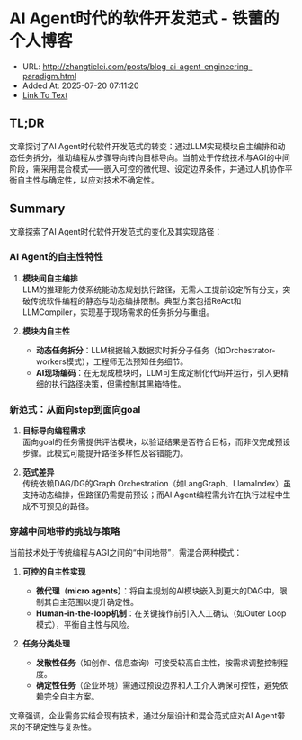 # AI Agent时代的软件开发范式 - 铁蕾的个人博客
- URL: http://zhangtielei.com/posts/blog-ai-agent-engineering-paradigm.html
- Added At: 2025-07-20 07:11:20
- [Link To Text](2025-07-20-ai-agent时代的软件开发范式---铁蕾的个人博客_raw.md)

## TL;DR


文章探讨了AI Agent时代软件开发范式的转变：通过LLM实现模块自主编排和动态任务拆分，推动编程从步骤导向转向目标导向。当前处于传统技术与AGI的中间阶段，需采用混合模式——嵌入可控的微代理、设定边界条件，并通过人机协作平衡自主性与确定性，以应对技术不确定性。

## Summary


文章探索了AI Agent时代软件开发范式的变化及其实现路径：

### AI Agent的自主性特性
1. **模块间自主编排**  
   LLM的推理能力使系统能动态规划执行路径，无需人工提前设定所有分支，突破传统软件编程的静态与动态编排限制。典型方案包括ReAct和LLMCompiler，实现基于现场需求的任务拆分与重组。

2. **模块内自主性**  
   - **动态任务拆分**：LLM根据输入数据实时拆分子任务（如Orchestrator-workers模式），工程师无法预知任务细节。  
   - **AI现场编码**：在无现成模块时，LLM可生成定制化代码并运行，引入更精细的执行路径决策，但需控制其黑箱特性。

### 新范式：从面向step到面向goal
1. **目标导向编程需求**  
   面向goal的任务需提供评估模块，以验证结果是否符合目标，而非仅完成预设步骤。此模式可能提升路径多样性及容错能力。

2. **范式差异**  
   传统依赖DAG/DG的Graph Orchestration（如LangGraph、LlamaIndex）虽支持动态编排，但路径仍需提前预设；而AI Agent编程需允许在执行过程中生成不可预见的路径。

### 穿越中间地带的挑战与策略
当前技术处于传统编程与AGI之间的“中间地带”，需混合两种模式：
1. **可控的自主性实现**  
   - **微代理（micro agents）**：将自主规划的AI模块嵌入到更大的DAG中，限制其自主范围以提升确定性。  
   - **Human-in-the-loop机制**：在关键操作前引入人工确认（如Outer Loop模式），平衡自主性与风险。

2. **任务分类处理**  
   - **发散性任务**（如创作、信息查询）可接受较高自主性，按需求调整控制程度。  
   - **确定性任务**（企业环境）需通过预设边界和人工介入确保可控性，避免依赖完全自主方案。

文章强调，企业需务实结合现有技术，通过分层设计和混合范式应对AI Agent带来的不确定性与复杂性。
